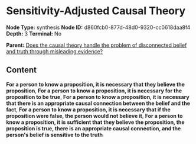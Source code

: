 # Sensitivity-Adjusted Causal Theory

**Node Type:** synthesis
**Node ID:** d860fcb0-877d-48d0-9320-cc0618daa8f4
**Depth:** 3
**Terminal:** No

**Parent:** [Does the causal theory handle the problem of disconnected belief and truth through misleading evidence?](does-the-causal-theory-handle-the-problem-of-disconnected-belief-and-truth-through-misleading-evidence.md)

## Content

**For a person to know a proposition, it is necessary that they believe the proposition**, **For a person to know a proposition, it is necessary for the proposition to be true**, **For a person to know a proposition, it is necessary that there is an appropriate causal connection between the belief and the fact**, **For a person to know a proposition, it is necessary that if the proposition were false, the person would not believe it**, **For a person to know a proposition, it is sufficient that they believe the proposition, the proposition is true, there is an appropriate causal connection, and the person's belief is sensitive to the truth**
